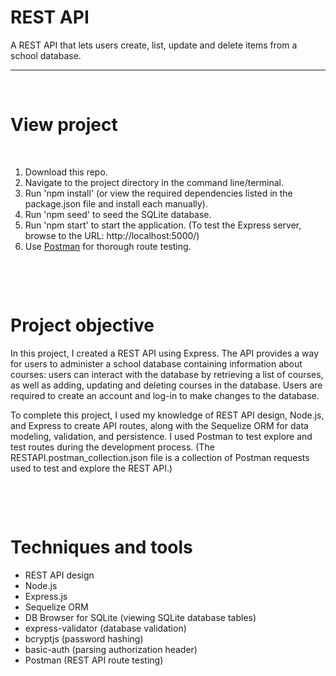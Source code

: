 # REST API
A REST API that lets users create, list, update and delete items from a school database.

---
<p>&nbsp;</p>

# View project
<p>&nbsp;</p>

1. Download this repo.
2. Navigate to the project directory in the command line/terminal.
3. Run 'npm install' (or view the required dependencies listed in the package.json file and install each manually).
4. Run 'npm seed' to seed the SQLite database.
5. Run 'npm start' to start the application. (To test the Express server, browse to the URL: http://localhost:5000/)
6. Use [Postman](https://www.postman.com/) for thorough route testing.

<p>&nbsp;</p>
<p>&nbsp;</p>




# Project objective
In this project, I created a REST API using Express. The API provides a way for users to administer a school database containing information about courses: users can interact with the database by retrieving a list of courses, as well as adding, updating and deleting courses in the database. Users are required to create an account and log-in to make changes to the database.

To complete this project, I used my knowledge of REST API design, Node.js, and Express to create API routes, along with the Sequelize ORM for data modeling, validation, and persistence. I used Postman to test explore and test routes during the development process. (The RESTAPI.postman_collection.json file is a collection of Postman requests used to test and explore the REST API.)
<p>&nbsp;</p>
<p>&nbsp;</p>

# Techniques and tools
+ REST API design
+ Node.js
+ Express.js
+ Sequelize ORM
+ DB Browser for SQLite (viewing SQLite database tables)
+ express-validator (database validation)
+ bcryptjs (password hashing)
+ basic-auth (parsing authorization header)
+ Postman (REST API route testing)
<p>&nbsp;</p>
<p>&nbsp;</p>

